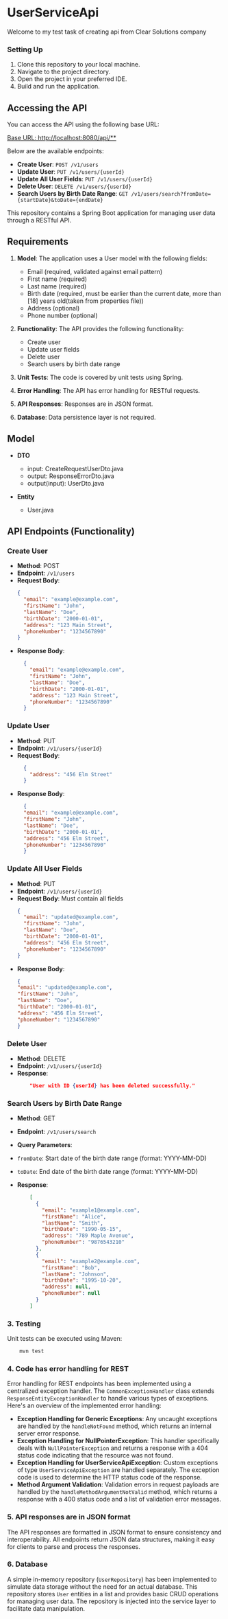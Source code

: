 # UserServiceApi
Welcome to my test task of creating api from Clear Solutions company
### Setting Up
1. Clone this repository to your local machine.
2. Navigate to the project directory.
3. Open the project in your preferred IDE.
4. Build and run the application.

## Accessing the API

You can access the API using the following base URL:

[Base URL: http://localhost:8080/api/**](http://localhost:8080/api/v1/users)

Below are the available endpoints:

- **Create User**: `POST /v1/users`
- **Update User**: `PUT /v1/users/{userId}`
- **Update All User Fields**: `PUT /v1/users/{userId}`
- **Delete User**: `DELETE /v1/users/{userId}`
- **Search Users by Birth Date Range**: `GET /v1/users/search?fromDate={startDate}&toDate={endDate}`


This repository contains a Spring Boot application for managing user data through a RESTful API.

## Requirements

1. **Model**: The application uses a User model with the following fields:
   - Email (required, validated against email pattern)
   - First name (required)
   - Last name (required)
   - Birth date (required, must be earlier than the current date, more than [18] years old(taken from properties file))
   - Address (optional)
   - Phone number (optional)

2. **Functionality**: The API provides the following functionality:
   - Create user
   - Update user fields
   - Delete user
   - Search users by birth date range

3. **Unit Tests**: The code is covered by unit tests using Spring.

4. **Error Handling**: The API has error handling for RESTful requests.

5. **API Responses**: Responses are in JSON format.

6. **Database**: Data persistence layer is not required.

## Model
- **DTO**
  - input: CreateRequestUserDto.java
  - output: ResponseErrorDto.java
  - output(input): UserDto.java
  
- **Entity**
  - User.java


## API Endpoints (Functionality)

### Create User
- **Method**: POST
- **Endpoint**: `/v1/users`
- **Request Body**:
  ```json
  {
    "email": "example@example.com",
    "firstName": "John",
    "lastName": "Doe",
    "birthDate": "2000-01-01",
    "address": "123 Main Street",
    "phoneNumber": "1234567890"
  }
  ```
 - **Response Body**:
    ```json
      {
        "email": "example@example.com",
        "firstName": "John",
        "lastName": "Doe",
        "birthDate": "2000-01-01",
        "address": "123 Main Street",
        "phoneNumber": "1234567890"
      }
     ```
### Update User

- **Method**: PUT
- **Endpoint**: `/v1/users/{userId}`
- **Request Body**:
  ```json
    {
      "address": "456 Elm Street"
    }
   ```
- **Response Body**:
  ```json
    {
    "email": "example@example.com",
    "firstName": "John",
    "lastName": "Doe",
    "birthDate": "2000-01-01",
    "address": "456 Elm Street",
    "phoneNumber": "1234567890"
    }
   ```
### Update All User Fields

- **Method**: PUT
- **Endpoint**: `/v1/users/{userId}`
- **Request Body**: Must contain all fields
  ```json
  {
    "email": "updated@example.com",
    "firstName": "John",
    "lastName": "Doe",
    "birthDate": "2000-01-01",
    "address": "456 Elm Street",
    "phoneNumber": "1234567890"
  }
   ```
- **Response Body**:
  ```json
  {
  "email": "updated@example.com",
  "firstName": "John",
  "lastName": "Doe",
  "birthDate": "2000-01-01",
  "address": "456 Elm Street",
  "phoneNumber": "1234567890"
  }  
  ```

### Delete User

- **Method**: DELETE
- **Endpoint**: `/v1/users/{userId}`
- **Response**: 
    ```json
        "User with ID {userId} has been deleted successfully."
     ```
### Search Users by Birth Date Range

- **Method**: GET
- **Endpoint**: `/v1/users/search`
- **Query Parameters**:
- `fromDate`: Start date of the birth date range (format: YYYY-MM-DD)
- `toDate`: End date of the birth date range (format: YYYY-MM-DD)

- **Response**: 
    ```json
        [
          {
            "email": "example1@example.com",
            "firstName": "Alice",
            "lastName": "Smith",
            "birthDate": "1990-05-15",
            "address": "789 Maple Avenue",
            "phoneNumber": "9876543210"
          },
          {
            "email": "example2@example.com",
            "firstName": "Bob",
            "lastName": "Johnson",
            "birthDate": "1995-10-20",
            "address": null,
            "phoneNumber": null
          }
        ]
     ```
### 3. Testing
Unit tests can be executed using Maven:
```bash
    mvn test
 ```
### 4. Code has error handling for REST

Error handling for REST endpoints has been implemented using a centralized exception handler. The `CommonExceptionHandler` class extends `ResponseEntityExceptionHandler` to handle various types of exceptions. Here's an overview of the implemented error handling:

- **Exception Handling for Generic Exceptions**: Any uncaught exceptions are handled by the `handleNotFound` method, which returns an internal server error response.
- **Exception Handling for NullPointerException**: This handler specifically deals with `NullPointerException` and returns a response with a 404 status code indicating that the resource was not found.
- **Exception Handling for UserServiceApiException**: Custom exceptions of type `UserServiceApiException` are handled separately. The exception code is used to determine the HTTP status code of the response.
- **Method Argument Validation**: Validation errors in request payloads are handled by the `handleMethodArgumentNotValid` method, which returns a response with a 400 status code and a list of validation error messages.

### 5. API responses are in JSON format

The API responses are formatted in JSON format to ensure consistency and interoperability. All endpoints return JSON data structures, making it easy for clients to parse and process the responses.

### 6. Database

A simple in-memory repository (`UserRepository`) has been implemented to simulate data storage without the need for an actual database. This repository stores `User` entities in a list and provides basic CRUD operations for managing user data. The repository is injected into the service layer to facilitate data manipulation.
